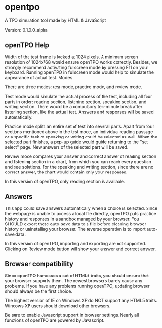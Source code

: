 # opentpo

A TPO simulation tool made by HTML & JavaScript

Version: 0.1.0.0_alpha


## openTPO Help

Width of the test frame is locked at 1024 pixels. A minimum screen resolution of 1024x768 would ensure openTPO works correctly. Besides, we strongly recommend activating fullscreen mode by pressing F11 on your keyboard. Running openTPO in fullscreen mode would help to simulate the appearance of actual test.
Modes

There are three modes: test mode, practice mode, and review mode.

Test mode would simulate the actual process of the test, including all four parts in order: reading section, listening section, speaking section, and writing section. There would be a compulsory ten-minute break after listening section, like the actual test. Answers and responses will be saved automatically.

Practice mode splits an entire set of test into several parts. Apart from four sections mentioned above in the test mode, an individual reading passage or a specific task of speaking or writing could be selected as well. When the selected part finishes, a pop-up guide would guide returning to the "set select" page. New answers of the selected part will be saved.

Review mode compares your answer and correct answer of reading section and listening section in a chart, from which you can reach every question and see solutions. For the speaking and writing section, since there are no correct answer, the chart would contain only your responses.

In this version of openTPO, only reading section is available.

## Answers

This app could save answers automatically when a choice is selected. Since the webpage is unable to access a local file directly, openTPO puts practice history and responses in a sandbox managed by your browser. You SHOULD export these auto-save data to a file before cleaning browser history or uninstalling your browser. The reverse operation is to import auto-save data.

In this version of openTPO, importing and exporting are not supported. Clicking on Review mode button will show your answer and correct answer.

## Browser compatibility

Since openTPO harnesses a set of HTML5 traits, you should ensure that your browser supports them. The newest browsers barely cause any problems. If you have any problems running openTPO, updating browser should always be the first choice.

The highest version of IE on Windows XP do NOT support any HTML5 traits. Windows XP users should download other browsers.

Be sure to enable Javascript support in browser settings. Nearly all functions of openTPO are powered by Javascript.
